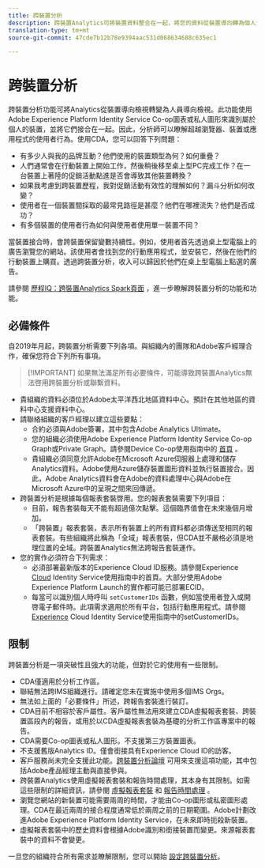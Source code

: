 ```yaml
---
title: 跨裝置分析
description: 跨裝置Analytics可將裝置資料整合在一起，將您的資料從裝置導向轉為個人焦點。
translation-type: tm+mt
source-git-commit: 47cde7b12b78e9394aac531d068634688c635ec1

---
```



# 跨裝置分析

跨裝置分析功能可將Analytics從裝置導向檢視轉變為人員導向檢視。此功能使用Adobe Experience Platform Identity Service Co-op圖表或私人圖形來識別屬於個人的裝置，並將它們接合在一起。因此，分析師可以瞭解超越瀏覽器、裝置或應用程式的使用者行為。使用CDA，您可以回答下列問題：

* 有多少人與我的品牌互動？他們使用的裝置類型為何？如何重疊？
* 人們通常會在行動裝置上開始工作，然後稍後移至桌上型PC完成工作？在一台裝置上著陸的促銷活動點進是否會導致其他裝置轉換？
* 如果我考慮到跨裝置歷程，我對促銷活動有效性的理解如何？漏斗分析如何改變？
* 使用者在一個裝置間採取的最常見路徑是甚麼？他們在哪裡流失？他們是否成功？
* 有多個裝置的使用者行為如何與使用者使用單一裝置不同？

當裝置接合時，會跨裝置保留變數持續性。例如，使用者首先透過桌上型電腦上的廣告瀏覽您的網站。該使用者會找到您的行動應用程式，並安裝它，然後在他們的行動裝置上購買。透過跨裝置分析，收入可以歸因於他們在桌上型電腦上點選的廣告。

請參閱 [歷程IQ：跨裝置Analytics Spark頁面](http://adobe.ly/aacda) ，進一步瞭解跨裝置分析的功能和功能。

## 必備條件

自2019年月起，跨裝置分析需要下列各項。與組織內的團隊和Adobe客戶經理合作，確保您符合下列所有事項。

> [!IMPORTANT] 如果無法滿足所有必要條件，可能導致跨裝置Analytics無法啓用跨裝置分析或聯繫資料。

* 貴組織的資料必須位於Adobe太平洋西北地區資料中心。預計在其他地區的資料中心支援資料中心。
* 請聯絡組織的客戶經理以建立這些要點：
   * 合約必須與Adobe簽署，其中包含Adobe Analytics Ultimate。
   * 您的組織必須使用Adobe Experience Platform Identity Service Co-op Graph或Private Graph。請參閱Device Co-op使用指南中的 [首頁](https://docs.adobe.com/content/help/en/device-co-op/using/home.html) 。
   * 貴組織必須同意允許Adobe在Microsoft Azure伺服器上處理和儲存Analytics資料。Adobe使用Azure儲存裝置圖形資料並執行裝置接合。因此，Adobe Analytics資料會在Adobe的資料處理中心與Adobe在Microsoft Azure中的呈現之間來回傳遞。
* 跨裝置分析是根據每個報表套裝啓用。您的報表套裝需要下列項目：
   * 目前，報告套裝每天不能有超過億次點擊。這個臨界值會在未來幾個月增加。
   * 「跨裝置」報表套裝，表示所有裝置上的所有資料都必須傳送至相同的報表套裝。有些組織將此稱為「全域」報表套裝，但CDA並不嚴格必須是地理位置的全域。跨裝置Analytics無法跨報告套裝運作。
* 您的實作必須符合下列需求：
   * 必須部署最新版本的Experience Cloud ID服務。請參閱Experience [Cloud](https://docs.adobe.com/content/help/en/id-service/using/home.html) Identity Service使用指南中的首頁。大部分使用Adobe Experience Platform Launch的實作都可能已部署ECID。
   * 每當可以識別個人時呼叫 `setCustomerIDs` 函數，例如當使用者登入或開啓電子郵件時。此項需求適用於所有平台，包括行動應用程式。請參閱 [Experience](https://docs.adobe.com/content/help/en/id-service/using/id-service-api/methods/setcustomerids.html) Cloud Identity Service使用指南中的setCustomerIDs。

## 限制

跨裝置分析是一項突破性且強大的功能，但對於它的使用有一些限制。

* CDA僅適用於分析工作區。
* 聯結無法跨IMS組織進行。請確定您未在實施中使用多個IMS Orgs。
* 無法如上面的「必要條件」所述，跨報告套裝進行裝訂。
* CDA目前不相容於客戶屬性。客戶屬性無法用來建立CDA虛擬報表套裝、跨裝置區段內的報告，或用於以CDA虛擬報表套裝為基礎的分析工作區專案中的報告。
* CDA需要Co-op圖表或私人圖形。不支援第三方裝置圖表。
* 不支援舊版Analytics ID。僅會銜接具有Experience Cloud ID的訪客。
* 客戶服務尚未完全支援此功能。[跨裝置分析論壇](https://forums.adobe.com/community/experience-cloud/analytics-cloud/analytics/cross-device-analytics/overview) 可用來支援這項功能，其中包括Adobe產品經理主動與直接參與。
* 跨裝置Analytics使用虛擬報表套裝和報告時間處理，其本身有其限制。如需這些限制的詳細資訊，請參閱 [虛擬報表套裝](../vrs/vrs-about.md) 和 [報告時間處理](../vrs/vrs-report-time-processing.md) 。
* 瀏覽您網站的新裝置可能需要兩周的時間，才能由Co-op圖形或私密圖形處理。CDA在最近兩周的接合程度通常低於兩周之前的日期範圍。Adobe計劃改進Adobe Experience Platform Identity Service，在未來即時扼殺新裝置。
* 虛擬報表套裝中的歷史資料會根據Adobe識別和銜接裝置而變更。來源報表套裝中的資料不會變更。

一旦您的組織符合所有需求並瞭解限制，您可以開始 [設定跨裝置分析](cda-setup.md)。
